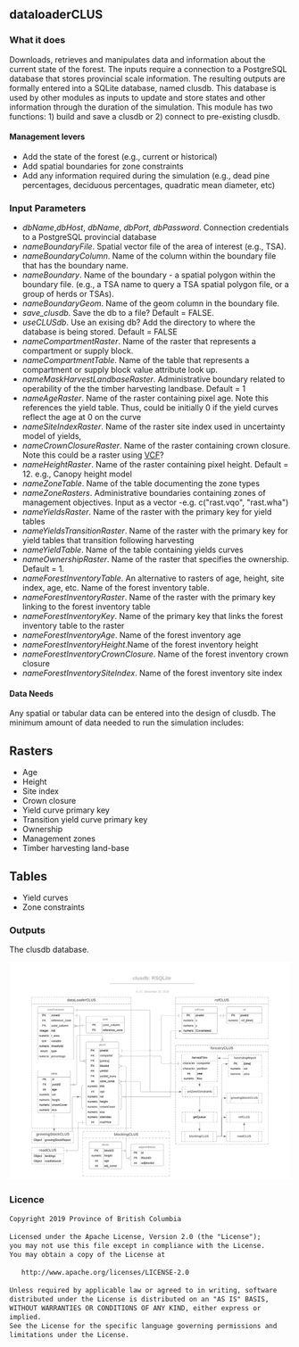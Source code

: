 ## dataloaderCLUS 

### What it does

Downloads, retrieves and manipulates data and information about the current state of the forest. The inputs require a connection to a PostgreSQL database that stores provincial scale information. The resulting outputs are formally entered into a SQLite database, named clusdb. This database is used by other modules as inputs to update and store states and other information through the duration of the simulation. This module has two functions: 1) build and save a clusdb or 2) connect to pre-existing clusdb. 

#### Management levers

* Add the state of the forest (e.g., current or historical)
* Add spatial boundaries for zone constraints
* Add any information required during the simulation (e.g., dead pine percentages, deciduous percentages, quadratic mean diameter, etc)

### Input Parameters

* *dbName*,*dbHost*, *dbName*, *dbPort*, *dbPassword*. Connection credentials to a PostgreSQL provincial database
* *nameBoundaryFile*.  Spatial vector file of the area of interest (e.g., TSA).
* *nameBoundaryColumn*. Name of the column within the boundary file that has the boundary name. 
* *nameBoundary*. Name of the boundary - a spatial polygon within the boundary file. (e.g., a TSA name to query a TSA spatial polygon file, or a group of herds or TSAs).
* *nameBoundaryGeom*. Name of the geom column in the boundary file.
* *save_clusdb*. Save the db to a file? Default = FALSE.
* *useCLUSdb*. Use an exising db? Add the directory to where the database is being stored. Default = FALSE
* *nameCompartmentRaster*. Name of the raster that represents a compartment or supply block. 
* *nameCompartmentTable*. Name of the table that represents a compartment or supply block value attribute look up.
* *nameMaskHarvestLandbaseRaster*. Administrative boundary related to operability of the the timber harvesting landbase. Default = 1
* *nameAgeRaster*. Name of the raster containing pixel age. Note this references the yield table. Thus, could be initially 0 if the yield curves reflect the age at 0 on the curve
* *nameSiteIndexRaster*. Name of the raster site index used in uncertainty model of yields,
* *nameCrownClosureRaster*. Name of the raster containing crown closure. Note this could be a raster using [VCF](http://glcf.umd.edu/data/vcf/)?
* *nameHeightRaster*. Name of the raster containing pixel height. Default = 12. e.g., Canopy height model
* *nameZoneTable*. Name of the table documenting the zone types
* *nameZoneRasters*. Administrative boundaries containing zones of management objectives. Input as a vector -e.g. c("rast.vqo", "rast.wha")
* *nameYieldsRaster*. Name of the raster with the primary key for yield tables
* *nameYieldsTransitionRaster*. Name of the raster with the primary key for yield tables that transition following harvesting
* *nameYieldTable*. Name of the table containing yields curves
* *nameOwnershipRaster*. Name of the raster that specifies the ownership. Default = 1.
* *nameForestInventoryTable*. An alternative to rasters of age, height, site index, age, etc. Name of the forest inventory table.
* *nameForestInventoryRaster*. Name of the raster with the primary key linking to the forest inventory table
* *nameForestInventoryKey*. Name of the primary key that links the forest inventory table to the raster
* *nameForestInventoryAge*. Name of the forest inventory age
* *nameForestInventoryHeight*.Name of the forest inventory height
* *nameForestInventoryCrownClosure*. Name of the forest inventory crown closure
* *nameForestInventorySiteIndex*. Name of the forest inventory site index
    
#### Data Needs

Any spatial or tabular data can be entered into the design of clusdb. The minimum amount of data needed to run the simulation includes:

Rasters
----
* Age
* Height
* Site index
* Crown closure
* Yield curve primary key 
* Transition yield curve primary key
* Ownership
* Management zones
* Timber harvesting land-base

Tables
---
* Yield curves
* Zone constraints


### Outputs

The clusdb database.

![](data/clusdb_v1.1.jpeg)<!-- -->


### Licence

    Copyright 2019 Province of British Columbia

    Licensed under the Apache License, Version 2.0 (the "License");
    you may not use this file except in compliance with the License.
    You may obtain a copy of the License at

       http://www.apache.org/licenses/LICENSE-2.0

    Unless required by applicable law or agreed to in writing, software
    distributed under the License is distributed on an "AS IS" BASIS,
    WITHOUT WARRANTIES OR CONDITIONS OF ANY KIND, either express or implied.
    See the License for the specific language governing permissions and
    limitations under the License.